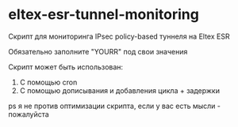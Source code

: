 # eltex-esr-tunnel-monitoring
Скрипт для мониторинга IPsec policy-based туннеля на Eltex ESR

Обязательно заполните "YOURR" под свои значения

Скрипт может быть использован:
1. С помощью cron
2. С помощью дописывания и добавления цикла + задержки




ps я не против оптимизации скрипта, если у вас есть мысли - пожалуйста

